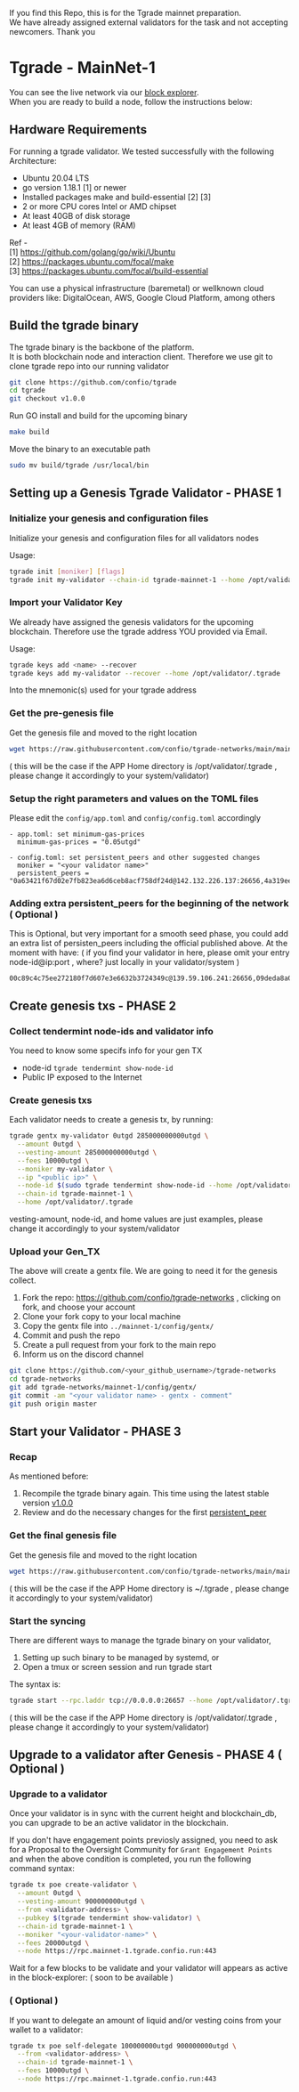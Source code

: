 If you find this Repo, this is for the Tgrade mainnet preparation. \
We have already assigned external validators for the task and not accepting newcomers. Thank you

# Tgrade - MainNet-1

You can see the live network via our [block explorer](). \
When you are ready to build a node, follow the instructions below:

## Hardware Requirements
For running a tgrade validator. We tested successfully with the following Architecture:

- Ubuntu 20.04 LTS
- go version 1.18.1 [1] or newer
- Installed packages make and build-essential [2] [3]
- 2 or more CPU cores Intel or AMD chipset
- At least 40GB of disk storage
- At least 4GB of memory (RAM)

Ref - \
[1] https://github.com/golang/go/wiki/Ubuntu \
[2] https://packages.ubuntu.com/focal/make \
[3] https://packages.ubuntu.com/focal/build-essential

You can use a physical infrastructure (baremetal) or wellknown cloud providers like: DigitalOcean, AWS, Google Cloud Platform, among others

## Build the tgrade binary
The tgrade binary is the backbone of the platform. \
It is both blockchain node and interaction client. Therefore we use git to clone tgrade repo into our running validator
```bash
git clone https://github.com/confio/tgrade
cd tgrade
git checkout v1.0.0
```

Run GO install and build for the upcoming binary
```bash
make build
```

Move the binary to an executable path
```bash
sudo mv build/tgrade /usr/local/bin
```

## Setting up a Genesis Tgrade Validator - PHASE 1

### Initialize your genesis and configuration files
Initialize your genesis and configuration files for all validators nodes

Usage:
```bash
tgrade init [moniker] [flags]
tgrade init my-validator --chain-id tgrade-mainnet-1 --home /opt/validator/.tgrade
```

### Import your Validator Key
We already have assigned the genesis validators for the upcoming blockchain. Therefore use the tgrade address YOU provided via Email.

Usage:
```bash
tgrade keys add <name> --recover
tgrade keys add my-validator --recover --home /opt/validator/.tgrade
```

Into the mnemonic(s) used for your tgrade address

### Get the pre-genesis file
Get the genesis file and moved to the right location
```bash
wget https://raw.githubusercontent.com/confio/tgrade-networks/main/mainnet-1/config/pre-genesis.json -O ~/opt/validator/.tgrade/config/genesis.json
```
( this will be the case if the APP Home directory is /opt/validator/.tgrade , please change it accordingly to your system/validator)

### Setup the right parameters and values on the TOML files
Please edit the `config/app.toml` and `config/config.toml` accordingly

```
- app.toml: set minimum-gas-prices
  minimum-gas-prices = "0.05utgd"

- config.toml: set persistent_peers and other suggested changes
  moniker = "<your validator name>"
  persistent_peers = "0a63421f67d02e7fb823ea6d6ceb8acf758df24d@142.132.226.137:26656,4a319eead699418e974e8eed47c2de6332c3f825@167.235.255.9:26656,6918efd409684d64694cac485dbcc27dfeea4f38@49.12.240.203:26656"
```

### Adding extra persistent_peers for the beginning of the network ( Optional )
This is Optional, but very important for a smooth seed phase, you could add an extra list of persisten_peers including the official published above.
At the moment with have: ( if you find your validator in here, please omit your entry node-id@ip:port , where? just locally in your validator/system )
```
00c89c4c75ee272180f7d607e3e6632b3724349c@139.59.106.241:26656,09deda8a085c0513df276484b7505d698f49aeab@162.55.133.237:26656,0ecff7b4ca77fc15aa6f4736b0a237a2e87e8e5b@104.248.203.84:26656,2602fe3ebdca818024b2764d2d531d956f49a9b3@18.119.139.116:26656,2df762919720bca5f46042f77148de73c06049d8@161.97.147.148:26656,2fd4c9c027f29f99636f2434c8fd151d22a22787@88.99.243.241:26656,30bf9c7f134039526e33dc982d9a49584efc332e@104.149.139.170:26656,32e439375102eddb4ee44bffa0ae7765fec2a7a9@142.132.151.35:26656,33ed5ffc8ae453f07e2e14f6ae6a53f8c90fc03f@168.119.89.31:26656,355032c24928789a58fcfe1c403fc6965c3f35ce@199.115.119.232:26656,37c217073b9161180999ea89c38fc31c354bac0b@89.58.45.83:26656,3aee9fd460b687a5622b6c2e3c5067eb221f8f8d@5.9.88.252:26656,4bd4fb232f83c32ea58d68e9a2ec6eb4c643f4bd@164.92.121.127:26656,54c7802af1a32ba9f15a0c95e792cfb344af05d9@20.223.155.236:26656,55627c14b5419a7cf942711d35dbd4d9efe5d048@65.21.199.148:26656,5c189bb73ae43a6fee13794d5833f131c227985c@35.182.104.45:26656,5e5fa8724e0b4061849a1c0733226250c80830ff@13.57.222.49:26656,6270fd07c1deec6da08f0e88bc14b0dead35700b@62.171.137.163:26656,71f3af6f19afb33e2728bc2f26babc2e7cf01bd9@146.19.24.163:26656,7383b50b4db8634be6a94fdb033e58e250d0745d@161.35.124.144:26656,783b62e8782c2102fc379a6f42c4a7aeed0c7175@54.197.151.167:26656,7bb53cdbc6dba7f23219ba3166db86ad184bfd7d@54.212.93.102:26656,825d6a7d2d3a41006d18a292aa593a30e6f632ba@45.56.117.254:26656,845bfae805eafd35ac18b774c5a085dac7922d94@146.59.81.204:26656,96f19f78beaa02b0b4c490a22c393568e8677bf7@78.47.88.58:26656,9b0a22a0303de39d1fc5e3acb4af46a8c30d139f@185.182.187.80:26656,a261b544ec5486d0c9af618e0a7f9d54e75d6148@195.201.197.168:26656,a51fee7392e189083cf6d741ec6ea0abf83d20c3@213.239.204.104:26656,a74ad2288a872a0f9848d6ec6af44014660cc93b@5.161.134.184:26656,a97207e8546552c457485953ccc0596c5292f9d3@167.99.24.122:26656,ae4cfb8e52f4f3d6e08557506c85c2984367d23e@173.212.229.120:26656,b138159552389dc9f34b6c96539668a109c4444e@185.182.186.192:26656,b1c83b39f6903b5c35ca0f3b5c87adb0e9119d39@168.119.15.254:26656,b5f8e7d87b9a2d74e61d40c6fdd935bef06a825f@54.199.171.19:26656,b5ff1acf52a3e4cda6bf54651a897aa503453120@65.108.199.26:26656,beeb51ffc526857b8a3c2d977b83bcae04109491@80.64.208.105:26656,bf4314963280c0ccbf6f986a72a2f1adf5e1806d@144.76.19.103:26656,c5107e3b96601b8aff750562961e096221f8bc40@3.137.136.10:26656,c5d22968ef0e9203e5593010ae3169d6cb10d1d0@185.70.199.181:26656,c6f42abd5556cc60261b3e10a8251f7d15190995@185.144.99.245:26656,c9c1e9eb5310feb85f950858ab71a5939e2d8bac@3.133.191.108:26656,cee665be41690b73de47d32958c0e658e501c87b@38.242.255.189:26656,d56533cfe069904c32d59ae3eb432c9ec30ac389@54.37.7.123:26656,d6aba72517bb6772719940caf761f7b4e8118d0a@64.227.180.154:26656,d6d66f22234378a3e5d4f7e7667d4327448d16e1@137.184.88.231:26656,e42988cd52104af871a9bb394e072a32cbb556e2@203.238.191.195:26656,e47fc19a517fe835acaf789518271409cd2497b3@88.198.77.173:26656,e5109b67d91a1a3f1c9c5272182bc39ed1847305@54.169.85.109:26656,ef183b92e7fd406838d397849c21110feeb59fb5@193.187.129.243:26656,f9bb321e7edc1225e4e9b42e48712c0f011e569b@202.55.85.82:26656,fa453528a13f6d96667ec1da76744c7a29845afa@136.243.105.182:26656
```

## Create genesis txs - PHASE 2

### Collect tendermint node-ids and validator info
You need to know some specifs info for your gen TX
* node-id    ```tgrade tendermint show-node-id```
* Public IP exposed to the Internet

### Create genesis txs
Each validator needs to create a genesis tx, by running:
```bash
tgrade gentx my-validator 0utgd 285000000000utgd \
  --amount 0utgd \
  --vesting-amount 285000000000utgd \
  --fees 10000utgd \
  --moniker my-validator \
  --ip "<public ip>" \
  --node-id $(sudo tgrade tendermint show-node-id --home /opt/validator/.tgrade) \
  --chain-id tgrade-mainnet-1 \
  --home /opt/validator/.tgrade
```
vesting-amount, node-id, and home values are just examples, please change it accordingly to your system/validator

### Upload your Gen_TX
The above will create a gentx file. We are going to need it for the genesis collect.
1. Fork the repo: https://github.com/confio/tgrade-networks , clicking on fork, and choose your account
2. Clone your fork copy to your local machine
3. Copy the gentx file into `../mainnet-1/config/gentx/`
4. Commit and push the repo
5. Create a pull request from your fork to the main repo
6. Inform us on the discord channel

```bash
git clone https://github.com/<your_github_username>/tgrade-networks
cd tgrade-networks
git add tgrade-networks/mainnet-1/config/gentx/
git commit -am "<your validator name> - gentx - comment"
git push origin master
```

## Start your Validator - PHASE 3

### Recap
As mentioned before:
1. Recompile the tgrade binary again. This time using the latest stable version [v1.0.0](#build-the-tgrade-binary)
2. Review and do the necessary changes for the first [persistent_peer](#setup-the-right-parameters-and-values-on-the-toml-files)

### Get the final genesis file

Get the genesis file and moved to the right location
```bash
wget https://raw.githubusercontent.com/confio/tgrade-networks/main/mainnet-1/config/genesis.json -O ~/.tgrade/config/genesis.json
```
( this will be the case if the APP Home directory is ~/.tgrade , please change it accordingly to your system/validator)

### Start the syncing
There are different ways to manage the tgrade binary on your validator,
1. Setting up such binary to be managed by systemd, or
2. Open a tmux or screen session and run tgrade start

The syntax is:
```bash
tgrade start --rpc.laddr tcp://0.0.0.0:26657 --home /opt/validator/.tgrade
```
( this will be the case if the APP Home directory is /opt/validator/.tgrade , please change it accordingly to your system/validator)

## Upgrade to a validator after Genesis - PHASE 4 ( Optional )

### Upgrade to a validator
Once your validator is in sync with the current height and blockchain_db, you can upgrade to be an active validator in the blockchain.

If you don't have engagement points previosly assigned, you need to ask for a Proposal to the Oversight Community for `Grant Engagement Points` \
and when the above condition is completed, you run the following command syntax:
```bash
tgrade tx poe create-validator \
  --amount 0utgd \
  --vesting-amount 900000000utgd \
  --from <validator-address> \
  --pubkey $(tgrade tendermint show-validator) \
  --chain-id tgrade-mainnet-1 \
  --moniker "<your-validator-name>" \
  --fees 20000utgd \
  --node https://rpc.mainnet-1.tgrade.confio.run:443
```

Wait for a few blocks to be validate and your validator will appears as active in the block-explorer:
( soon to be available )

### ( Optional )
If you want to delegate an amount of liquid and/or vesting coins from your wallet to a validator:
```bash
tgrade tx poe self-delegate 100000000utgd 900000000utgd \
  --from <validator-address> \
  --chain-id tgrade-mainnet-1 \
  --fees 10000utgd \
  --node https://rpc.mainnet-1.tgrade.confio.run:443



